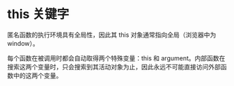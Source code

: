 # this 关键字

匿名函数的执行环境具有全局性，因此其 this 对象通常指向全局（浏览器中为 window）。

每个函数在被调用时都会自动取得两个特殊变量：this 和 argument。内部函数在搜索这两个变量时，只会搜索到其活动对象为止，因此永远不可能直接访问外部函数中的这两个变量。

